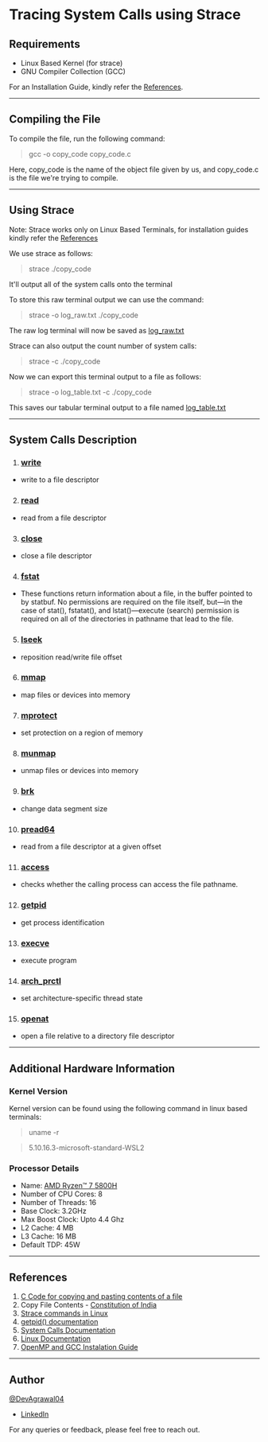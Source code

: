 # Tracing System Calls using Strace

## Requirements
- Linux Based Kernel (for strace)
- GNU Compiler Collection (GCC)


For an Installation Guide, kindly refer the [References](https://github.com/DevAgrawal04/OperatingSystems_Assignment_CS252/tree/main/Q_2.24##References).

--- 

## Compiling the File

To compile the file, run the following command:
>  gcc -o copy_code copy_code.c

Here, copy_code is the name of the object file given by us, and copy_code.c is the file we're trying to compile.

---
## Using Strace

Note: Strace works only on Linux Based Terminals, for installation guides kindly refer the [References](https://github.com/DevAgrawal04/OperatingSystems_Assignment_CS252/tree/main/Q_2.24##References)

We use strace as follows:
> strace ./copy_code

It'll output all of the system calls onto the terminal

To store this raw terminal output we can use the command:
> strace -o log_raw.txt ./copy_code

The raw log terminal will now be saved as [log_raw.txt](https://github.com/DevAgrawal04/OperatingSystems_Assignment_CS252/blob/main/Q_2.24/log_raw.txt)

Strace can also output the count number of system calls:
>strace -c ./copy_code

Now we can export this terminal output to a file as follows:
> strace -o log_table.txt -c ./copy_code

This saves our tabular terminal output to a file named [log_table.txt](https://github.com/DevAgrawal04/OperatingSystems_Assignment_CS252/blob/main/Q_2.24/log_table.txt)

---
## System Calls Description
1. ### [write](https://man7.org/linux/man-pages/man2/write.2.html)
- write to a file descriptor
2. ### [read](https://man7.org/linux/man-pages/man2/read.2.html)
- read from a file descriptor
3. ### [close](https://man7.org/linux/man-pages/man2/close.2.html)
-  close a file descriptor
4. ### [fstat](https://man7.org/linux/man-pages/man2/lstat.2.html)
- These functions return information about a file, in the buffer
       pointed to by statbuf.  No permissions are required on the file
       itself, but—in the case of stat(), fstatat(), and lstat()—execute
       (search) permission is required on all of the directories in
       pathname that lead to the file.
5. ### [lseek](https://man7.org/linux/man-pages/man2/lseek.2.html)
- reposition read/write file offset
6. ### [mmap](https://man7.org/linux/man-pages/man2/mmap.2.html)
- map files or devices into memory 
7. ### [mprotect](https://man7.org/linux/man-pages/man2/mprotect.2.html)
- set protection on a region of memory
8. ### [munmap](https://pubs.opengroup.org/onlinepubs/000095399/functions/munmap.html)
- unmap files or devices into memory 
9.  ### [brk](https://man7.org/linux/man-pages/man2/sbrk.2.html)
- change data segment size
10. ### [pread64](https://linux.die.net/man/2/pread64)
- read from a file descriptor at a given offset
11. ### [access](https://man7.org/linux/man-pages/man2/access.2.html)
- checks whether the calling process can access the file pathname. 
12. ### [getpid](https://man7.org/linux/man-pages/man2/getppid.2.html)
- get process identification
13. ### [execve](https://man7.org/linux/man-pages/man2/execve.2.html)
- execute program
14. ### [arch_prctl](https://man7.org/linux/man-pages/man2/arch_prctl.2.html)
- set architecture-specific thread state
15. ### [openat](https://linux.die.net/man/2/openat)
- open a file relative to a directory file descriptor

---
## Additional Hardware Information

### Kernel Version
Kernel version can be found using the following command in linux based terminals:
> uname -r 

> 5.10.16.3-microsoft-standard-WSL2

### Processor Details
- Name: [AMD Ryzen™ 7 5800H](https://www.amd.com/en/products/apu/amd-ryzen-7-5800h "Official Specs by AMD")
- Number of CPU Cores: 8
- Number of Threads: 16
- Base Clock: 3.2GHz
- Max Boost Clock: Upto 4.4 Ghz
- L2 Cache: 4 MB
- L3 Cache: 16 MB   
- Default TDP: 45W

---
## References
1. [C Code for copying and pasting contents of a file](https://www.geeksforgeeks.org/c-program-copy-contents-one-file-another-file/ "GeeksForGeeks")
2. Copy File Contents - [Constitution of India](https://legislative.gov.in/constitution-of-india "legislative.gov.in")
3. [Strace commands in Linux](https://www.geeksforgeeks.org/strace-command-in-linux-with-examples/ "GeeksForGeeks")
4. [getpid() documentation](https://man7.org/linux/man-pages/man2/getppid.2.html "GeeksForGeeks")
5. [System Calls Documentation](https://man7.org/linux/man-pages/man2/syscalls.2.html "man7.org") 
6. [Linux Documentation](https://linux.die.net/ "linux.die.net") 
7. [OpenMP and GCC Instalation Guide](https://www.geeksforgeeks.org/openmp-introduction-with-installation-guide/ "GeeksForGeeks")

---
## Author
[@DevAgrawal04](https://github.com/DevAgrawal04 "GitHub")

- [LinkedIn](https://www.linkedin.com/in/dev-agrawal-04/ "dev-agrawal-04")
  
For any queries or feedback, please feel free to reach out.
